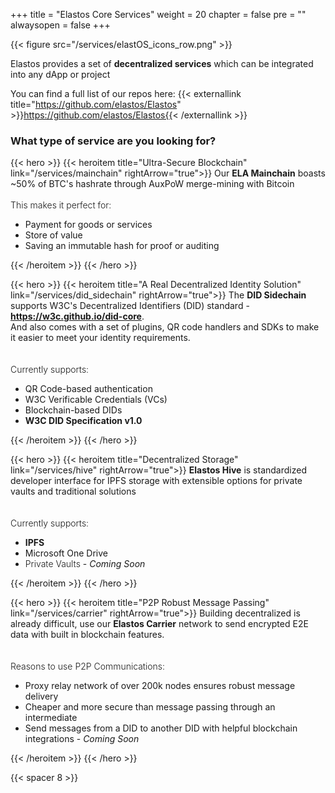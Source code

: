 
+++
title = "Elastos Core Services"
weight = 20
chapter = false
pre = ""
alwaysopen = false
+++

{{< figure src="/services/elastOS_icons_row.png" >}}

Elastos provides a set of **decentralized services** which can be integrated into any dApp or project 

You can find a full list of our repos here: {{< externallink title="https://github.com/elastos/Elastos" >}}https://github.com/elastos/Elastos{{< /externallink >}}

### What type of service are you looking for?

{{< hero >}}
    {{< heroitem title="Ultra-Secure Blockchain" link="/services/mainchain" rightArrow="true">}}
        Our <b>ELA Mainchain</b> boasts ~50% of BTC's hashrate through AuxPoW merge-mining with Bitcoin<br/>
        <br/>
        <span style="font-weight: 300;">This makes it perfect for:</span>
        <ul>
            <li>Payment for goods or services</li>
            <li>Store of value</li>
            <li>Saving an immutable hash for proof or auditing</li>
        </ul>
    {{< /heroitem >}}
{{< /hero >}}

{{< hero >}}
    {{< heroitem title="A Real Decentralized Identity Solution" link="/services/did_sidechain" rightArrow="true">}}
        The <b>DID Sidechain</b> supports W3C's Decentralized Identifiers (DID) standard - 
        <b><a href="https://w3c.github.io/did-core" target="_blank" onclick="event.stopPropagation();">https://w3c.github.io/did-core</a></b>.<br/>
        And also comes with a set of plugins, QR code handlers and SDKs to make it easier to meet your identity requirements.    
        <br/>
        <br/>
        <span style="font-weight: 300;">Currently supports:</span>
        <ul>
            <li>QR Code-based authentication</li>
            <li>W3C Verificable Credentials (VCs)</li>
            <li>Blockchain-based DIDs</li>
            <li><b>W3C DID Specification v1.0</b></li>
        </ul>
    {{< /heroitem >}}
{{< /hero >}}

{{< hero >}}
    {{< heroitem title="Decentralized Storage" link="/services/hive" rightArrow="true">}}
        <b>Elastos Hive</b> is standardized developer interface for IPFS storage with extensible options for private vaults and traditional solutions       
        <br/>
        <br/>
        <span style="font-weight: 300;">Currently supports:</span>
        <ul>
            <li><b>IPFS</b></li>
            <li>Microsoft One Drive</li>
            <li><span style="font-weight: 300;">Private Vaults</span> - <i>Coming Soon</i></li>
        </ul>
    {{< /heroitem >}}
{{< /hero >}}

{{< hero >}}
    {{< heroitem title="P2P Robust Message Passing" link="/services/carrier" rightArrow="true">}}
        Building decentralized is already difficult, use our <b>Elastos Carrier</b> network to send encrypted E2E
        data with built in blockchain features.<br/>       
        <br/>
        <span style="font-weight: 300;">Reasons to use P2P Communications:</span>
        <ul>
            <li>Proxy relay network of over 200k nodes ensures robust message delivery</li>
            <li>Cheaper and more secure than message passing through an intermediate</li>
            <li>Send messages from a DID to another DID with helpful blockchain integrations - <i>Coming Soon</i></li>
        </ul>
        <!--
        <h5>
            <a href="https://github.com/elastos/Elastos.NET.Carrier.Native.SDK" target="_blank" onclick="event.stopPropagation();">
                <i class="fab fa-github" style="color: #222;"></i>
                https://github.com/elastos/Elastos.NET.Carrier.Native.SDK
            </a>
        </h5>
        -->
    {{< /heroitem >}}
{{< /hero >}}

{{< spacer 8 >}}
